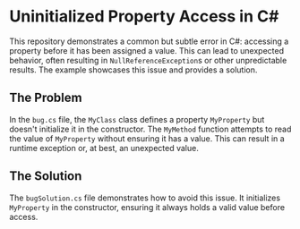 # Uninitialized Property Access in C#

This repository demonstrates a common but subtle error in C#: accessing a property before it has been assigned a value.  This can lead to unexpected behavior, often resulting in `NullReferenceException`s or other unpredictable results. The example showcases this issue and provides a solution.

## The Problem

In the `bug.cs` file, the `MyClass` class defines a property `MyProperty` but doesn't initialize it in the constructor.  The `MyMethod` function attempts to read the value of `MyProperty` without ensuring it has a value. This can result in a runtime exception or, at best, an unexpected value.

## The Solution

The `bugSolution.cs` file demonstrates how to avoid this issue. It initializes `MyProperty` in the constructor, ensuring it always holds a valid value before access.